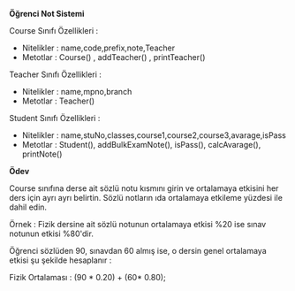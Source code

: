 **Öğrenci Not Sistemi**

Course Sınıfı Özellikleri :
- Nitelikler : name,code,prefix,note,Teacher
- Metotlar : Course() , addTeacher() , printTeacher()

Teacher Sınıfı Özellikleri :
- Nitelikler : name,mpno,branch
- Metotlar : Teacher()

Student Sınıfı Özellikleri :
- Nitelikler : name,stuNo,classes,course1,course2,course3,avarage,isPass
- Metotlar : Student(), addBulkExamNote(), isPass(), calcAvarage(), printNote()

**Ödev**

Course sınıfına derse ait sözlü notu kısmını girin ve ortalamaya etkisini her ders için ayrı ayrı belirtin. Sözlü notların ıda ortalamaya etkileme yüzdesi ile dahil edin.

Örnek : Fizik dersine ait sözlü notunun ortalamaya etkisi %20 ise sınav notunun etkisi %80'dir.

Öğrenci sözlüden 90, sınavdan 60 almış ise, o dersin genel ortalamaya etkisi şu şekilde hesaplanır :

Fizik Ortalaması : (90 * 0.20) + (60* 0.80);